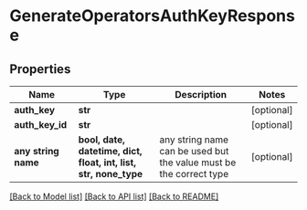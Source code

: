 # GenerateOperatorsAuthKeyResponse


## Properties
Name | Type | Description | Notes
------------ | ------------- | ------------- | -------------
**auth_key** | **str** |  | [optional] 
**auth_key_id** | **str** |  | [optional] 
**any string name** | **bool, date, datetime, dict, float, int, list, str, none_type** | any string name can be used but the value must be the correct type | [optional]

[[Back to Model list]](../README.md#documentation-for-models) [[Back to API list]](../README.md#documentation-for-api-endpoints) [[Back to README]](../README.md)


